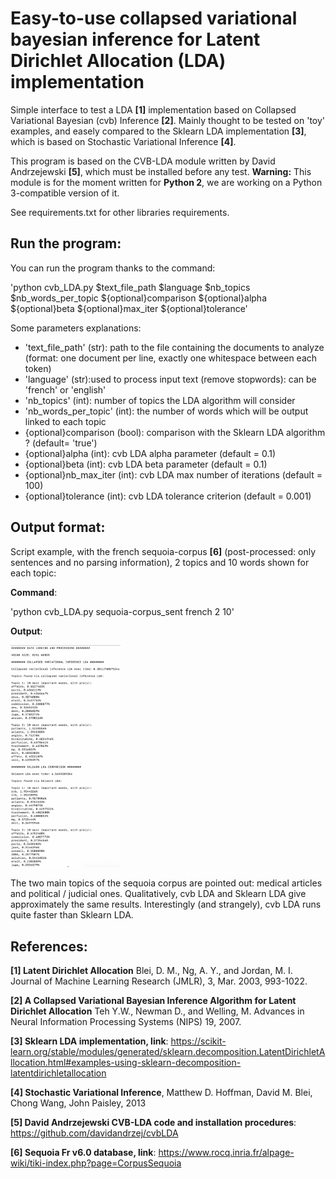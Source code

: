 # Easy-to-use collapsed variational bayesian inference for Latent Dirichlet Allocation (LDA) implementation

Simple interface to test a LDA **[1]** implementation based on Collapsed Variational Bayesian (cvb) Inference **[2]**. Mainly thought to be tested on 'toy' examples, and easely compared to the Sklearn LDA implementation **[3]**, which is based on Stochastic Variational Inference **[4]**.

This program is based on the CVB-LDA module written by David Andrzejewski **[5]**, which must be installed before any test. **Warning:** This module is for the moment written for **Python 2**, we are working on a Python 3-compatible version of it.

See requirements.txt for other libraries requirements.


## Run the program:

You can run the program thanks to the command: 

'python cvb_LDA.py $text_file_path $language $nb_topics $nb_words_per_topic ${optional}comparison ${optional}alpha ${optional}beta ${optional}max_iter ${optional}tolerance'

Some parameters explanations: 

* 'text_file_path' (str): path to the file containing the documents to analyze (format: one document per line, exactly one whitespace between each token)
* 'language' (str):used to process input text (remove stopwords): can be 'french' or 'english'
* 'nb_topics' (int): number of topics the LDA algorithm will consider
* 'nb_words_per_topic' (int): the number of words which will be output linked to each topic
* {optional}comparison (bool): comparison with the Sklearn LDA algorithm ? (default= 'true')
* {optional}alpha (int): cvb LDA alpha parameter (default = 0.1)
*  {optional}beta (int): cvb LDA beta parameter (default = 0.1)
*   {optional}nb_max_iter (int): cvb LDA max number of iterations (default = 100)
*   {optional}tolerance (int): cvb LDA tolerance criterion (default = 0.001)


## Output format:


Script example, with the french sequoia-corpus **[6]** (post-processed: only sentences and no parsing information), 2 topics and 10 words shown for each topic:

**Command**:

'python cvb_LDA.py sequoia-corpus_sent french 2 10'

**Output**:


<img src="script_example.png" width="35%">

The two main topics of the sequoia corpus are pointed out: medical articles and political / judicial ones. 
Qualitatively, cvb LDA and Sklearn LDA give approximately the same results. Interestingly (and strangely), cvb LDA runs quite faster than Sklearn LDA. 


## References:

**[1] Latent Dirichlet Allocation**
Blei, D. M., Ng, A. Y., and Jordan, M. I. 
Journal of Machine Learning Research (JMLR), 3, Mar. 2003, 993-1022.

**[2] A Collapsed Variational Bayesian Inference Algorithm for Latent Dirichlet Allocation**
Teh Y.W., Newman D., and Welling, M.
Advances in Neural Information Processing Systems (NIPS) 19, 2007.

**[3] Sklearn LDA implementation, link**:
<https://scikit-learn.org/stable/modules/generated/sklearn.decomposition.LatentDirichletAllocation.html#examples-using-sklearn-decomposition-latentdirichletallocation>

**[4] Stochastic Variational Inference**, Matthew D. Hoffman, David M. Blei,
Chong Wang, John Paisley, 2013

**[5] David Andrzejewski CVB-LDA code and installation procedures**: <https://github.com/davidandrzej/cvbLDA>

**[6] Sequoia Fr v6.0 database, link**:
<https://www.rocq.inria.fr/alpage-wiki/tiki-index.php?page=CorpusSequoia>
